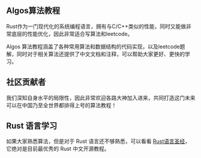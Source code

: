 ## Algos算法教程
Rust作为一门现代化的系统编程语言，拥有与C/C++类似的性能，同时又能做非常底层的性能优化，因此非常适合写算法和leetcode。

Algos 算法教程涵盖了各种常用算法和数据结构的代码实现，以及leetcode题解，同时对于相关算法还提供了中文文档和注释，可以帮助大家更好、更快的学习。

## 社区贡献者
我们深知自身水平的局限性，因此非常欢迎各路大神加入进来，共同打造这门未来可以在中国乃至全世界都排得上号的算法教程！

## Rust 语言学习
如果大家熟悉算法，但是对于 Rust 语言还不够熟悉，可以看看 [Rust语言圣经](https://github.com/sunface/rust-course)，它绝对是目前最优秀的 Rust 中文开源教程。
